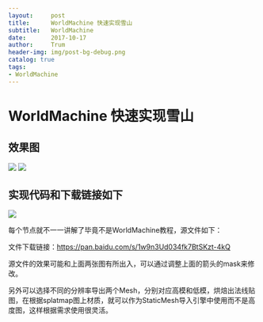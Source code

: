 ```yaml
---
layout:     post
title:      WorldMachine 快速实现雪山
subtitle:   WorldMachine
date:       2017-10-17
author:     Trum
header-img: img/post-bg-debug.png
catalog: true
tags:
- WorldMachine
---
```



# WorldMachine 快速实现雪山
## 效果图

![](http://mingchuan.wang/img/WM_SnowMountain/1.png)
![](http://mingchuan.wang/img/WM_SnowMountain/2.png)

## 实现代码和下载链接如下

![](http://mingchuan.wang/img/WM_SnowMountain/3.png)

每个节点就不一一讲解了毕竟不是WorldMachine教程，源文件如下：

文件下载链接：https://pan.baidu.com/s/1w9n3Ud034fk7BtSKzt-4kQ

源文件的效果可能和上面两张图有所出入，可以通过调整上面的箭头的mask来修改。

另外可以选择不同的分辨率导出两个Mesh，分别对应高模和低模，烘焙出法线贴图，在根据splatmap图上材质，就可以作为StaticMesh导入引擎中使用而不是高度图，这样根据需求使用很灵活。
